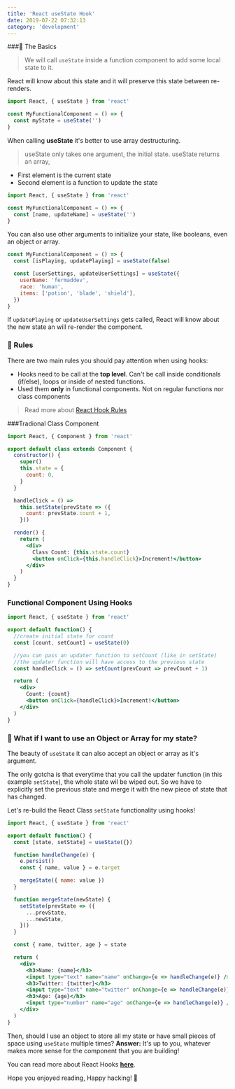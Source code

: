 ```yaml
---
title: 'React useState Hook'
date: 2019-07-22 07:32:13
category: 'development'
---
```


###📌 The Basics

> We will call `useState` inside a function component to add some local state to it.

React will know about this state and it will preserve this state between re-renders.

```jsx
import React, { useState } from 'react'

const MyFunctionalComponent = () => {
  const myState = useState('')
}
```

When calling **useState** it's better to use array destructuring.

> useState only takes one argument, the initial state. useState returns an array,

- First element is the current state
- Second element is a function to update the state

```jsx
import React, { useState } from 'react'

const MyFunctionalComponent = () => {
  const [name, updateName] = useState('')
}
```

You can also use other arguments to initialize your state, like booleans, even an object or array.

```jsx
const MyFunctionalComponent = () => {
  const [isPlaying, updatePlaying] = useState(false)

  const [userSettings, updateUserSettings] = useState({
    userName: 'fermaddev',
    race: 'human',
    items: ['potion', 'blade', 'shield'],
  })
}
```

If `updatePlaying` or `updateUserSettings` gets called, React will know about the new state an will re-render the component.

### 📐 Rules

There are two main rules you should pay attention when using hooks:

- Hooks need to be call at the **top level**. Can't be call inside conditionals (if/else), loops or inside of nested functions.
- Used them **only** in functional components. Not on regular functions nor class components

> Read more about [React Hook Rules](https://reactjs.org/docs/hooks-rules.html)

###Tradional Class Component

```jsx
import React, { Component } from 'react'

export default class extends Component {
  constructor() {
    super()
    this.state = {
      count: 0,
    }
  }

  handleClick = () =>
    this.setState(prevState => ({
      count: prevState.count + 1,
    }))

  render() {
    return (
      <div>
        Class Count: {this.state.count}
        <button onClick={this.handleClick}>Increment!</button>
      </div>
    )
  }
}
```

### Functional Component Using Hooks

```jsx
import React, { useState } from 'react'

export default function() {
  //create initial state for count
  const [count, setCount] = useState(0)

  //you can pass an updater function to setCount (like in setState)
  //the updater function will have access to the previous state
  const handleClick = () => setCount(prevCount => prevCount + 1)

  return (
    <div>
      Count: {count}
      <button onClick={handleClick}>Increment!</button>
    </div>
  )
}
```

### 🤔 What if I want to use an Object or Array for my state?

The beauty of `useState` it can also accept an object or array as it's argument.

The only gotcha is that everytime that you call the updater function (in this example `setState`), the whole state wil be wiped out.
So we have to explicitly set the previous state and merge it with the new piece of state that has changed.

Let's re-build the React Class `setState` functionality using hooks!

```jsx
import React, { useState } from 'react'

export default function() {
  const [state, setState] = useState({})

  function handleChange(e) {
    e.persist()
    const { name, value } = e.target

    mergeState({ name: value })
  }

  function mergeState(newState) {
    setState(prevState => ({
      ...prevState,
      ...newState,
    }))
  }

  const { name, twitter, age } = state

  return (
    <div>
      <h3>Name: {name}</h3>
      <input type="text" name="name" onChange={e => handleChange(e)} />
      <h3>Twitter: {twitter}</h3>
      <input type="text" name="twitter" onChange={e => handleChange(e)} />
      <h3>Age: {age}</h3>
      <input type="number" name="age" onChange={e => handleChange(e)} />
    </div>
  )
}
```

Then, should I use an object to store all my state or have small pieces of space using `useState` multiple times?
**Answer:** It's up to you, whatever makes more sense for the component that you are building!

You can read more about React Hooks **[here](https://reactjs.org/docs/hooks-intro.html)**.

Hope you enjoyed reading, Happy hacking! 👻
